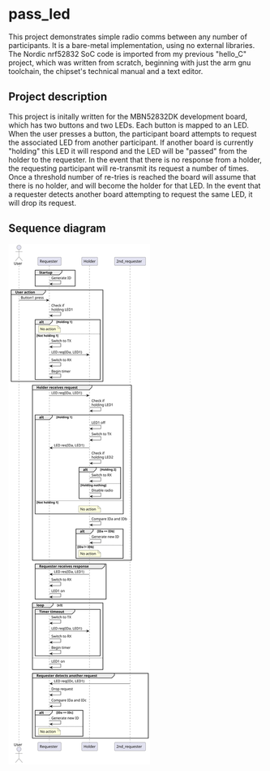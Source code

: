 # pass_led

This project demonstrates simple radio comms between any number of participants.
It is a bare-metal implementation, using no external libraries.
The Nordic nrf52832 SoC code is imported from my previous "hello_C" project, which was written from scratch, beginning with just the arm gnu toolchain, the chipset's technical manual and a text editor.

## Project description
This project is initally written for the MBN52832DK development board, which has two buttons and two LEDs. Each button is mapped to an LED.
When the user presses a button, the participant board attempts to request the associated LED from another participant. If another board is currently "holding" this LED it will respond and the LED will be "passed" from the holder to the requester.
In the event that there is no response from a holder, the requesting participant will re-transmit its request a number of times.
Once a threshold number of re-tries is reached the board will assume that there is no holder, and will become the holder for that LED.
In the event that a requester detects another board attempting to request the same LED, it will drop its request.

## Sequence diagram
![sequence diagram](./out/sequence-diagrams/sequence-diagram.svg)